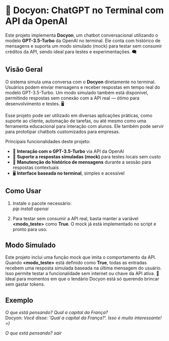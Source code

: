 # 🤖 Docyon: ChatGPT no Terminal com API da OpenAI

Este projeto implementa **Docyon**, um chatbot conversacional utilizando o modelo **GPT-3.5-Turbo** da OpenAI no terminal. Ele conta com histórico de mensagens e suporta um modo simulado (mock) para testar sem consumir créditos da API, sendo ideal para testes e experimentações. 🗨️

## Visão Geral  
O sistema simula uma conversa com o **Docyon** diretamente no terminal. Usuários podem enviar mensagens e receber respostas em tempo real do modelo GPT-3.5-Turbo. Um modo simulado também está disponível, permitindo respostas sem conexão com a API real — ótimo para desenvolvimento e testes. 🖥️

Esse projeto pode ser utilizado em diversas aplicações práticas, como suporte ao cliente, automação de tarefas, ou até mesmo como uma ferramenta educacional para interação com alunos. Ele também pode servir para prototipar chatbots customizados para empresas.

Principais funcionalidades deste projeto:
- 🧠 **Interação com o GPT-3.5-Turbo** via API da OpenAI  
- 🧪 **Suporte a respostas simuladas (mock)** para testes locais sem custo  
- 📝 **Manutenção do histórico de mensagens** durante a sessão para respostas contextuais  
- 🖥️ **Interface baseada no terminal**, simples e acessível  

## Como Usar
1. Instale o pacote necessário:<br/>
  *pip install openai*
   
2. Para testar sem consumir a API real, basta manter a variável **<modo_teste>** como **True**. O mock já está implementado no script e pronto para uso.

## Modo Simulado
Este projeto inclui uma função mock que imita o comportamento da API. Quando **<modo_teste>** está definido como **True**, todas as entradas recebem uma resposta simulada baseada na última mensagem do usuário. Isso permite testar a funcionalidade sem internet ou chave da API ativa. 🧪
Ideal para momentos em que o lendário Docyon está só querendo brincar sem gastar tokens.

## Exemplo
*O que está pensando? Qual a capital da França?*  
Docyon: *Você disse: 'Qual a capital da França?'. Isso é muito interessante! =)*

*O que está pensando? sair*
